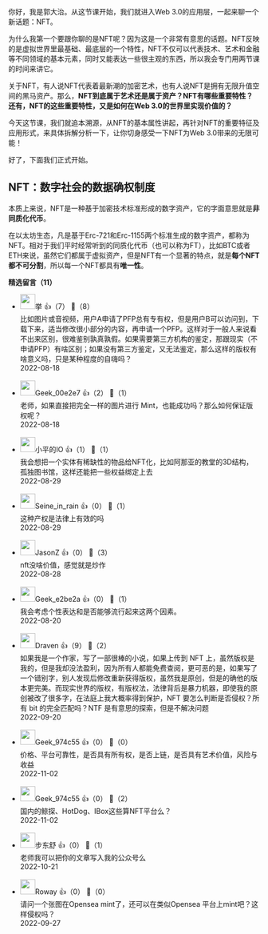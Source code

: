你好，我是郭大治。从这节课开始，我们就进入Web 3.0的应用层，一起来聊一个新话题：NFT。

为什么我第一个要跟你聊的是NFT呢？因为这是一个非常有意思的话题。NFT反映的是虚拟世界里最基础、最底层的一个特性，NFT不仅可以代表技术、艺术和金融等不同领域的基本元素，同时又能表达一些很主观的东西，所以我会专门用两节课的时间来讲它。

关于NFT，有人说NFT代表着最新潮的加密艺术，也有人说NFT是拥有无限升值空间的黑马资产。那么，**NFT到底属于艺术还是属于资产？NFT有哪些重要特性？还有，NFT的这些重要特性，又是如何在Web 3.0的世界里实现价值的？**

今天这节课，我们就追本溯源，从NFT的基本属性讲起，再针对NFT的重要特征及应用形式，来具体拆解分析一下，让你切身感受一下NFT为Web 3.0带来的无限可能！

好了，下面我们正式开始。

## NFT：数字社会的数据确权制度

本质上来说，NFT是一种基于加密技术标准形成的数字资产，它的字面意思就是**非同质化代币**。

在以太坊生态，凡是基于Erc-721和Erc-1155两个标准生成的数字资产，都称为NFT。相对于我们平时经常听到的同质化代币（也可以称为FT），比如BTC或者ETH来说，虽然它们都属于虚拟资产，但是NFT有一个显著的特点，就是**每个NFT都不可分割**，所以每一个NFT都具有**唯一性**。
<div><strong>精选留言（11）</strong></div><ul>
<li><img src="https://static001.geekbang.org/account/avatar/00/15/03/d7/33eabc6a.jpg" width="30px"><span>挙</span> 👍（7） 💬（8）<div>比如图片或音视频，用户A申请了PFP总有专有权，但是用户B可以访问到，下载下来，适当修改很小部分的内容，再申请一个PFP。这样对于一般人来说看不出来区别，很难鉴别孰真孰假。如果需要第三方机构的鉴定，那跟现实（不申请PFP）有啥区别；如果没有第三方鉴定，又无法鉴定，那么这样的版权有啥意义吗，只是某种程度的自嗨吗？</div>2022-08-18</li><br/><li><img src="" width="30px"><span>Geek_00e2e7</span> 👍（2） 💬（1）<div>老师，如果直接把完全一样的图片进行 Mint，也能成功吗？那么如何保证版权呢？</div>2022-08-18</li><br/><li><img src="https://static001.geekbang.org/account/avatar/00/11/68/2f/7bbf8e72.jpg" width="30px"><span>小平的IO</span> 👍（1） 💬（1）<div>我会想把一个实体有稀缺性的物品给NFT化，比如阿那亚的教堂的3D结构，孤独图书馆，这样还能把一些权益绑定上去</div>2022-08-29</li><br/><li><img src="https://static001.geekbang.org/account/avatar/00/25/19/91/38e4b50f.jpg" width="30px"><span>Seine_in_rain</span> 👍（0） 💬（1）<div>这种产权是法律上有效的吗</div>2022-08-29</li><br/><li><img src="https://static001.geekbang.org/account/avatar/00/10/db/b2/29b4f22b.jpg" width="30px"><span>JasonZ</span> 👍（0） 💬（3）<div>nft没啥价值，感觉就是炒作</div>2022-08-28</li><br/><li><img src="https://thirdwx.qlogo.cn/mmopen/vi_32/Q3auHgzwzM5dE76DFqQlkTdseGfAKdcb7XSpS8eOlJ5W0g5jJxWe8EoBb5Yz4JGZU6zPFosonSibudko7yDgfiaw/132" width="30px"><span>Geek_e2be2a</span> 👍（0） 💬（1）<div>我会考虑个性表达和是否能够流行起来这两个因素。</div>2022-08-20</li><br/><li><img src="https://static001.geekbang.org/account/avatar/00/10/6b/c8/26484bab.jpg" width="30px"><span>Draven</span> 👍（9） 💬（2）<div>如果我是一个作家，写了一部很棒的小说，如果上传到 NFT 上，虽然版权是我的，但是我却没法盈利，因为所有人都能免费查阅，更可恶的是，如果写了一个错别字，别人发现后修改重新获得版权，虽然我是原创，但是的确他的版本更完美。而现实世界的版权，有版权法，法律背后是暴力机器，即使我的原创被改了很多字，在法庭上我大概率得到保护，NFT 要怎么判断是否侵权？所有 bit 的完全匹配吗？NTF 是有意思的探索，但是不解决问题</div>2022-09-20</li><br/><li><img src="" width="30px"><span>Geek_974c55</span> 👍（0） 💬（0）<div>价格、平台可靠性，是否具有所有权，是否上链，是否具有艺术价值，风险与收益</div>2022-11-02</li><br/><li><img src="" width="30px"><span>Geek_974c55</span> 👍（0） 💬（2）<div>国内的鲸探、HotDog、IBox这些算NFT平台么？</div>2022-11-02</li><br/><li><img src="https://static001.geekbang.org/account/avatar/00/16/18/4e/c74ba30b.jpg" width="30px"><span>步东舒</span> 👍（0） 💬（1）<div>老师我可以把你的文章写入我的公众号么 </div>2022-10-21</li><br/><li><img src="https://static001.geekbang.org/account/avatar/00/10/30/67/a1e9aaba.jpg" width="30px"><span>Roway</span> 👍（0） 💬（0）<div>请问一个张图在Opensea mint了，还可以在类似Opensea 平台上mint吧？这样侵权吗？</div>2022-09-27</li><br/>
</ul>